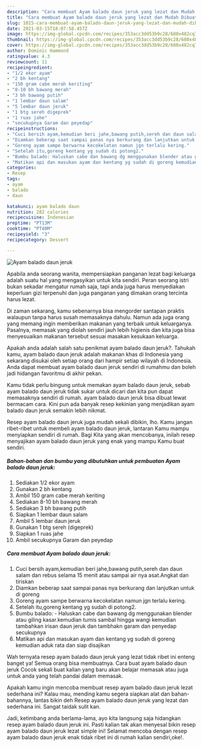 ```yaml
---
description: "Cara membuat Ayam balado daun jeruk yang lezat dan Mudah Dibuat"
title: "Cara membuat Ayam balado daun jeruk yang lezat dan Mudah Dibuat"
slug: 1015-cara-membuat-ayam-balado-daun-jeruk-yang-lezat-dan-mudah-dibuat
date: 2021-03-15T18:07:58.457Z
image: https://img-global.cpcdn.com/recipes/353acc3dd53b9c28/680x482cq70/ayam-balado-daun-jeruk-foto-resep-utama.jpg
thumbnail: https://img-global.cpcdn.com/recipes/353acc3dd53b9c28/680x482cq70/ayam-balado-daun-jeruk-foto-resep-utama.jpg
cover: https://img-global.cpcdn.com/recipes/353acc3dd53b9c28/680x482cq70/ayam-balado-daun-jeruk-foto-resep-utama.jpg
author: Dominic Hammond
ratingvalue: 4.3
reviewcount: 11
recipeingredient:
- "1/2 ekor ayam"
- "2 bh kentang"
- "150 gram cabe merah keriting"
- "8-10 bh bawang merah"
- "3 bh bawang putih"
- "1 lembar daun salam"
- "5 lembar daun jeruk"
- "1 btg sereh digeprek"
- "1 ruas jahe"
- "secukupnya Garam dan peyedap"
recipeinstructions:
- "Cuci bersih ayam,kemudian beri jahe,bawang putih,sereh dan daun salam dan rebus selama 15 menit atau sampai air nya asat.Angkat dan tiriskan"
- "Diamkan beberap saat sampai panas nya berkurang dan lanjutkan untuk di goreng"
- "Goreng ayam sampe berwarna kecokelatan namun jgn terlalu kering."
- "Setelah itu,goreng kentang yg sudah di potong2."
- "Bumbu balado: Haluskan cabe dan bawang dg menggunakan blender atau giling kasar.kemudian tumis sambal hingga wangi kemudian tambahkan irisan daun jeruk dan tambhakn garam dan penyedap secukupnya"
- "Matikan api dan masukan ayam dan kentang yg sudah di goreng kemudian aduk rata dan siap disajikan"
categories:
- Resep
tags:
- ayam
- balado
- daun

katakunci: ayam balado daun 
nutrition: 282 calories
recipecuisine: Indonesian
preptime: "PT13M"
cooktime: "PT40M"
recipeyield: "3"
recipecategory: Dessert

---
```



![Ayam balado daun jeruk](https://img-global.cpcdn.com/recipes/353acc3dd53b9c28/680x482cq70/ayam-balado-daun-jeruk-foto-resep-utama.jpg)

Apabila anda seorang wanita, mempersiapkan panganan lezat bagi keluarga adalah suatu hal yang mengasyikan untuk kita sendiri. Peran seorang istri bukan sekadar mengatur rumah saja, tapi anda juga harus menyediakan keperluan gizi terpenuhi dan juga panganan yang dimakan orang tercinta harus lezat.

Di zaman  sekarang, kamu sebenarnya bisa mengorder santapan praktis walaupun tanpa harus susah memasaknya dahulu. Namun ada juga orang yang memang ingin memberikan makanan yang terbaik untuk keluarganya. Pasalnya, memasak yang diolah sendiri jauh lebih higienis dan kita juga bisa menyesuaikan makanan tersebut sesuai masakan kesukaan keluarga. 



Apakah anda adalah salah satu penikmat ayam balado daun jeruk?. Tahukah kamu, ayam balado daun jeruk adalah makanan khas di Indonesia yang sekarang disukai oleh setiap orang dari hampir setiap wilayah di Indonesia. Anda dapat membuat ayam balado daun jeruk sendiri di rumahmu dan boleh jadi hidangan favoritmu di akhir pekan.

Kamu tidak perlu bingung untuk memakan ayam balado daun jeruk, sebab ayam balado daun jeruk tidak sukar untuk dicari dan kita pun dapat memasaknya sendiri di rumah. ayam balado daun jeruk bisa dibuat lewat bermacam cara. Kini pun ada banyak resep kekinian yang menjadikan ayam balado daun jeruk semakin lebih nikmat.

Resep ayam balado daun jeruk juga mudah sekali dibikin, lho. Kamu jangan ribet-ribet untuk membeli ayam balado daun jeruk, lantaran Kamu mampu menyiapkan sendiri di rumah. Bagi Kita yang akan mencobanya, inilah resep menyajikan ayam balado daun jeruk yang enak yang mampu Kamu buat sendiri.

<!--inarticleads1-->

##### Bahan-bahan dan bumbu yang dibutuhkan untuk pembuatan Ayam balado daun jeruk:

1. Sediakan 1/2 ekor ayam
1. Gunakan 2 bh kentang
1. Ambil 150 gram cabe merah keriting
1. Sediakan 8-10 bh bawang merah
1. Sediakan 3 bh bawang putih
1. Siapkan 1 lembar daun salam
1. Ambil 5 lembar daun jeruk
1. Gunakan 1 btg sereh (digeprek)
1. Siapkan 1 ruas jahe
1. Ambil secukupnya Garam dan peyedap




<!--inarticleads2-->

##### Cara membuat Ayam balado daun jeruk:

1. Cuci bersih ayam,kemudian beri jahe,bawang putih,sereh dan daun salam dan rebus selama 15 menit atau sampai air nya asat.Angkat dan tiriskan
1. Diamkan beberap saat sampai panas nya berkurang dan lanjutkan untuk di goreng
1. Goreng ayam sampe berwarna kecokelatan namun jgn terlalu kering.
1. Setelah itu,goreng kentang yg sudah di potong2.
1. Bumbu balado: - Haluskan cabe dan bawang dg menggunakan blender atau giling kasar.kemudian tumis sambal hingga wangi kemudian tambahkan irisan daun jeruk dan tambhakn garam dan penyedap secukupnya
1. Matikan api dan masukan ayam dan kentang yg sudah di goreng kemudian aduk rata dan siap disajikan




Wah ternyata resep ayam balado daun jeruk yang lezat tidak ribet ini enteng banget ya! Semua orang bisa membuatnya. Cara buat ayam balado daun jeruk Cocok sekali buat kalian yang baru akan belajar memasak atau juga untuk anda yang telah pandai dalam memasak.

Apakah kamu ingin mencoba membuat resep ayam balado daun jeruk lezat sederhana ini? Kalau mau, mending kamu segera siapkan alat dan bahan-bahannya, lantas bikin deh Resep ayam balado daun jeruk yang lezat dan sederhana ini. Sangat taidak sulit kan. 

Jadi, ketimbang anda berlama-lama, ayo kita langsung saja hidangkan resep ayam balado daun jeruk ini. Pasti kalian tak akan menyesal bikin resep ayam balado daun jeruk lezat simple ini! Selamat mencoba dengan resep ayam balado daun jeruk enak tidak ribet ini di rumah kalian sendiri,oke!.

